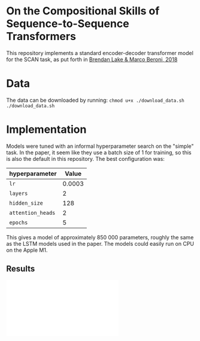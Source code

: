 # On the Compositional Skills of Sequence-to-Sequence Transformers

This repository implements a standard encoder-decoder transformer model for
the SCAN task, as put forth in [Brendan Lake & Marco Beroni, 2018](http://proceedings.mlr.press/v80/lake18a/lake18a.pdf)

# Data

The data can be downloaded by running:
`chmod u+x ./download_data.sh`
`./download_data.sh`
# Implementation

Models were tuned with an informal hyperparameter search on the "simple" task. In the paper, it seem like they use a batch size of 1 for training, so this is also the default in this repository. The best configuration was:

| hyperparameter    | Value  |
| ----------------- | ------ |
| `lr`              | 0.0003 |
| `layers`          | 2      |
| `hidden_size`     | 128    |
| `attention_heads` | 2      |
| `epochs`          | 5      |

This gives a model of approximately 850 000 parameters, roughly the same as the LSTM models used in the paper. The models could easily run on CPU on the Apple M1. 

## Results



![Results of the "simple" task for different dataset sizes.](.figs/simple.pdf)






